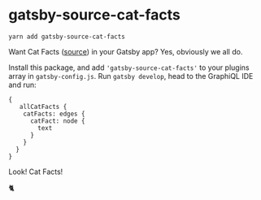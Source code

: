 # gatsby-source-cat-facts

```
yarn add gatsby-source-cat-facts
```

Want Cat Facts ([source](https://alexwohlbruck.github.io/cat-facts/)) in your Gatsby app? Yes, obviously we all do.

Install this package, and add `'gatsby-source-cat-facts'` to your plugins array in `gatsby-config.js`. Run `gatsby develop`, head to the GraphiQL IDE and run:

```
{
   allCatFacts {
    catFacts: edges {
      catFact: node {
        text
      }
    }
  }
}
```

Look! Cat Facts!

🐈

